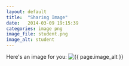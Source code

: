 ```yaml
---
layout: default
title:  "Sharing Image"
date:   2014-03-09 19:15:39
categories: image png
image_file: student.png
image_alt: student
---
```


Here's an image for you:
<img src="{{ site.url }}/images/{{ page.image_file }}" alt="{{ page.image_alt }}">

[jekyll-gh]: https://github.com/mojombo/jekyll
[jekyll]:    http://jekyllrb.com
